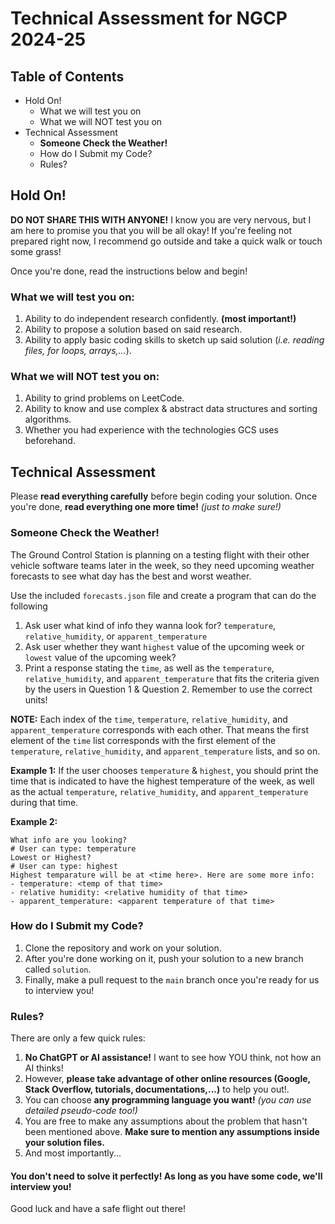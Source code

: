 # Technical Assessment for NGCP 2024-25
## Table of Contents
- Hold On!
	- What we will test you on
	- What we will NOT test you on
- Technical Assessment
	- **Someone Check the Weather!**
	- How do I Submit my Code?
	- Rules?
## Hold On!
**DO NOT SHARE THIS WITH ANYONE!**
I know you are very nervous, but I am here to promise you that you will be all okay! If you're feeling not prepared right now, I recommend go outside and take a quick walk or touch some grass! 

Once you're done, read the instructions below and begin!
### What we will test you on:
1. Ability to do independent research confidently. **(most important!)**
2. Ability to propose a solution based on said research. 
3. Ability to apply basic coding skills to sketch up said solution (*i.e. reading files, for loops, arrays,...*). 
### What we will NOT test you on:
1. Ability to grind problems on LeetCode. 
2. Ability to know and use complex & abstract data structures and sorting algorithms. 
3. Whether you had experience with the technologies GCS uses beforehand. 
## Technical Assessment
Please **read everything carefully** before begin coding your solution. Once you're done, **read everything one more time!** *(just to make sure!)*
### Someone Check the Weather!
The Ground Control Station is planning on a testing flight with their other vehicle software teams later in the week, so they need upcoming weather forecasts to see what day has the best and worst weather. 

Use the included `forecasts.json` file and create a program that can do the following
1. Ask user what kind of info they wanna look for? `temperature`, `relative_humidity`, or `apparent_temperature`
2. Ask user whether they want `highest` value of the upcoming week or `lowest` value of the upcoming week?
3. Print a response stating the `time`, as well as the `temperature`, `relative_humidity`, and `apparent_temperature` that fits the criteria given by the users in Question 1 & Question 2. Remember to use the correct units!

**NOTE:** Each index of the `time`, `temperature`, `relative_humidity`, and `apparent_temperature` corresponds with each other. That means the first element of the `time` list corresponds with the first element of the `temperature`, `relative_humidity`, and `apparent_temperature` lists, and so on.

**Example 1:** If the user chooses `temperature` & `highest`, you should print the time that is indicated to have the highest temperature of the week, as well as the actual `temperature`, `relative_humidity`, and `apparent_temperature` during that time.

**Example 2:**
```shell
What info are you looking? 
# User can type: temperature 
Lowest or Highest? 
# User can type: highest 
Highest temparature will be at <time here>. Here are some more info:
- temperature: <temp of that time>
- relative humidity: <relative humidity of that time>
- apparent_temperature: <apparent temperature of that time>
```
### How do I Submit my Code?
1. Clone the repository and work on your solution.
2. After you're done working on it, push your solution to a new branch called `solution`.
3. Finally, make a pull request to the `main` branch once you're ready for us to interview you!
### Rules?
There are only a few quick rules:
1. **No ChatGPT or AI assistance!** I want to see how YOU think, not how an AI thinks!
2. However, **please take advantage of other online resources (Google, Stack Overflow, tutorials, documentations,...)** to help you out!. 
3. You can choose **any programming language you want!** *(you can use detailed pseudo-code too!)*
4. You are free to make any assumptions about the problem that hasn't been mentioned above. **Make sure to mention any assumptions inside your solution files.**  
5. And most importantly...
#### You don't need to solve it perfectly! As long as you have some code, we'll interview you!

Good luck and have a safe flight out there!